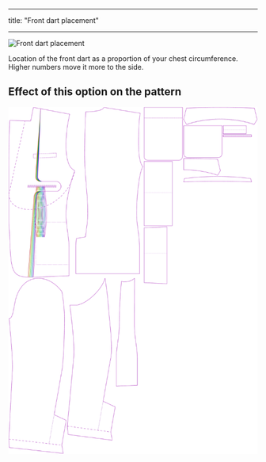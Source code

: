 ***

title: "Front dart placement"

***

![Front dart placement](frontdartplacement.svg)

Location of the front dart as a proportion of your chest circumference. Higher numbers move it more to the side.

## Effect of this option on the pattern

![This image shows the effect of this option by superimposing several variants that have a different value for this option](jaeger_frontdartplacement_sample.svg "Effect of this option on the pattern")
